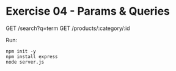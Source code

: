 # Exercise 04 - Params & Queries

GET /search?q=term
GET /products/:category/:id

Run:
```
npm init -y
npm install express
node server.js
```